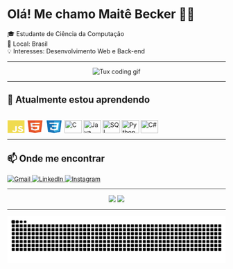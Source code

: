<h1 align="left">Olá! Me chamo Maitê Becker 👩‍💻</h1>

🎓 Estudante de Ciência da Computação  
📍 Local: Brasil  
💡 Interesses: Desenvolvimento Web e Back-end


---

<p align="center">
  <img src="https://media.tenor.com/bhewUhwCTYYAAAAi/tux-linux-tux.gif" alt="Tux coding gif" width="150"/>
</p>

---

## 🚀 Atualmente estou aprendendo

<div style="display: inline_block"><br>
  <img align="center" height="30" width="40" title="JavaScript" src="https://raw.githubusercontent.com/devicons/devicon/master/icons/javascript/javascript-plain.svg">
  <img align="center" height="30" width="40" title="HTML5" src="https://raw.githubusercontent.com/devicons/devicon/master/icons/html5/html5-original.svg">
  <img align="center" height="30" width="40" title="CSS3" src="https://raw.githubusercontent.com/devicons/devicon/master/icons/css3/css3-original.svg">
  <img align="center" height="30" width="40" title="C" src="https://cdn.jsdelivr.net/gh/devicons/devicon/icons/c/c-original.svg" />
  <img align="center" height="30" width="40" title="Java" src="https://cdn.jsdelivr.net/gh/devicons/devicon/icons/java/java-original.svg" />
  <img align="center" height="30" width="40" title="SQL Server" src="https://cdn.jsdelivr.net/gh/devicons/devicon/icons/microsoftsqlserver/microsoftsqlserver-original.svg" />
  <img align="center" height="30" width="40" title="Python" src="https://cdn.jsdelivr.net/gh/devicons/devicon/icons/python/python-original.svg" />  
  <img align="center" height="30" width="40" title="C#" src="https://cdn.jsdelivr.net/gh/devicons/devicon/icons/csharp/csharp-original.svg" />   
</div>

---

## 📫 Onde me encontrar

<p align="left">
  <a href="mailto:beckermaite21@gmail.com" target="_blank" title="Gmail">
    <img src="https://img.shields.io/badge/Gmail-D14836?style=flat-square&logo=gmail&logoColor=white" alt="Gmail"/>
  </a>
  <a href="https://www.linkedin.com/in/maitebecker/" target="_blank" title="LinkedIn">
    <img src="https://img.shields.io/badge/LinkedIn-0e76a8?style=flat-square&logo=linkedin&logoColor=white" alt="LinkedIn"/>
  </a>
  <a href="https://www.instagram.com/maite__becker/" target="_blank" title="Instagram">
    <img src="https://img.shields.io/badge/Instagram-E4405F?style=flat-square&logo=instagram&logoColor=white" alt="Instagram"/>
  </a>
</p>

---


<p align="center">
  <img  src="https://github-readme-stats.vercel.app/api/top-langs/?username=maitebecker&layout=compact&langs_count=7&theme=default"/>
  <img src="https://github-readme-streak-stats.herokuapp.com/?user=maitebecker&theme=default" />
</p>





---


<p align="center">
  <img src="https://github.com/maitebecker/maitebecker/blob/output/github-contribution-grid-snake.svg" alt="Snake animation" />
</p>
